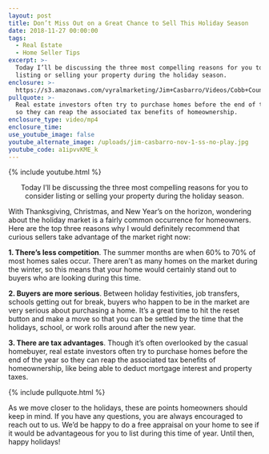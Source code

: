```yaml
---
layout: post
title: Don’t Miss Out on a Great Chance to Sell This Holiday Season
date: 2018-11-27 00:00:00
tags:
  - Real Estate
  - Home Seller Tips
excerpt: >-
  Today I’ll be discussing the three most compelling reasons for you to consider
  listing or selling your property during the holiday season.
enclosure: >-
  https://s3.amazonaws.com/vyralmarketing/Jim+Casbarro/Videos/Cobb+County+Real+Estate+-+Dont+Miss+Out+on+a+Great+Chance+to+Sell+This+Holiday+Season.mp4
pullquote: >-
  Real estate investors often try to purchase homes before the end of the year
  so they can reap the associated tax benefits of homeownership.
enclosure_type: video/mp4
enclosure_time:
use_youtube_image: false
youtube_alternate_image: /uploads/jim-casbarro-nov-1-ss-no-play.jpg
youtube_code: a1ipvvKME_k
---
```


{% include youtube.html %}

<center>Today I’ll be discussing the three most compelling reasons for you to consider listing or selling your property during the holiday season.</center>

With Thanksgiving, Christmas, and New Year’s on the horizon, wondering about the holiday market is a fairly common occurrence for homeowners. Here are the top three reasons why I would definitely recommend that curious sellers take advantage of the market right now:

**1. There’s less competition**. The summer months are when 60% to 70% of most homes sales occur. There aren’t as many homes on the market during the winter, so this means that your home would certainly stand out to buyers who are looking during this time.

**2. Buyers are more serious**. Between holiday festivities, job transfers, schools getting out for break, buyers who happen to be in the market are very serious about purchasing a home. It’s a great time to hit the reset button and make a move so that you can be settled by the time that the holidays, school, or work rolls around after the new year.

**3. There are tax advantages**. Though it’s often overlooked by the casual homebuyer, real estate investors often try to purchase homes before the end of the year so they can reap the associated tax benefits of homeownership, like being able to deduct mortgage interest and property taxes.

{% include pullquote.html %}

As we move closer to the holidays, these are points homeowners should keep in mind. If you have any questions, you are always encouraged to reach out to us. We’d be happy to do a free appraisal on your home to see if it would be advantageous for you to list during this time of year. Until then, happy holidays!